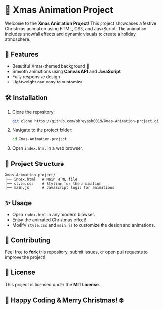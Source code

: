 # 🎄 Xmas Animation Project

Welcome to the **Xmas Animation Project**! This project showcases a festive Christmas animation using HTML, CSS, and JavaScript. The animation includes snowfall effects and dynamic visuals to create a holiday atmosphere. 

## 📌 Features
- Beautiful Xmas-themed background 🎨
- Smooth animations using **Canvas API** and **JavaScript**
- Fully responsive design
- Lightweight and easy to customize


## 🛠️ Installation
1. Clone the repository:
   ```bash
   git clone https://github.com/shreyash0019/Xmas-Animation-project.git
   ```
2. Navigate to the project folder:
   ```bash
   cd Xmas-Animation-project
   ```
3. Open `index.html` in a web browser.

## 📂 Project Structure
```
Xmas-Animation-project/
│── index.html   # Main HTML file
│── style.css    # Styling for the animation
│── main.js      # JavaScript logic for animations

```

## ✨ Usage
- Open `index.html` in any modern browser.
- Enjoy the animated Christmas effect!
- Modify `style.css` and `main.js` to customize the design and animations.

## 🤝 Contributing
Feel free to **fork** this repository, submit issues, or open pull requests to improve the project!

## 📜 License
This project is licensed under the **MIT License**.

## 🎅 Happy Coding & Merry Christmas! ❄️
